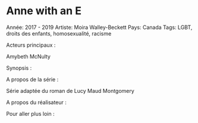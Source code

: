 # Anne with an E

Année: 2017 - 2019
Artiste: Moira Walley-Beckett
Pays: Canada
Tags: LGBT, droits des enfants, homosexualité, racisme

Acteurs principaux : 

Amybeth McNulty

Synopsis : 

A propos de la série :

Série adaptée du roman de Lucy Maud Montgomery

A propos du réalisateur : 

Pour aller plus loin :